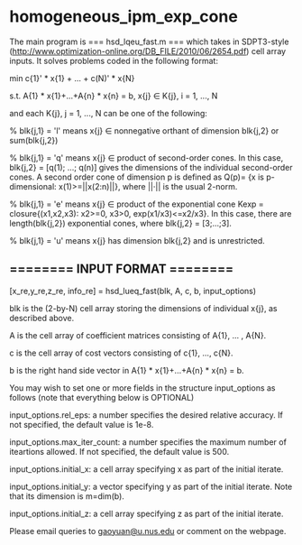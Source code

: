 # homogeneous_ipm_exp_cone

The main program is === hsd_lqeu_fast.m === which takes in SDPT3-style (http://www.optimization-online.org/DB_FILE/2010/06/2654.pdf) cell array inputs. It solves problems coded in the following format:

min c{1}' * x{1} + ... + c(N)' * x{N}

s.t. A{1} * x{1}+...+A{n} * x{n} = b, x{j} ∈ K{j}, i = 1, ..., N

and each K{j}, j = 1, ..., N can be one of the following:

  % blk{j,1} = 'l' means x{j} ∈ nonnegative orthant of dimension blk{j,2} or sum(blk{j,2})
  
  % blk{j,1} = 'q' means x{j} ∈ product of second-order cones. In this case, blk{j,2} = [q(1); ...; q(n)] gives the dimensions of the individual second-order cones. A second order cone of dimension p is defined as Q(p)= {x is p-dimensional: x(1)>=||x(2:n)||}, where ||·|| is the usual 2-norm.

  % blk{j,1} = 'e' means x{j} ∈ product of the exponential cone Kexp = closure{(x1,x2,x3): x2>=0, x3>0, exp(x1/x3)<=x2/x3}. In this case, there are length(blk{j,2}) exponential cones, where blk{j,2} = [3;...;3].

  % blk{j,1} = 'u' means x{j} has dimension blk{j,2} and is unrestricted.


## ======== INPUT FORMAT ======== ##

[x_re,y_re,z_re, info_re] = hsd_lueq_fast(blk, A, c, b, input_options)

blk is the (2-by-N) cell array storing the dimensions of individual x{j}, as described above.

A is the cell array of coefficient matrices consisting of A{1}, ... , A{N}.

c is the cell array of cost vectors consisting of c{1}, ..., c{N}.

b is the right hand side vector in A{1} * x{1}+...+A{n} * x{n} = b.

You may wish to set one or more fields in the structure input_options as follows (note that everything below is OPTIONAL)

input_options.rel_eps: a number specifies the desired relative accuracy. If not specified, the default value is 1e-8.

input_options.max_iter_count: a number specifies the maximum number of iteartions allowed. If not specified, the default value is 500.

input_options.initial_x: a cell array specifying x as part of the initial iterate.

input_options.initial_y: a vector specifying y as part of the initial iterate. Note that its dimension is m=dim(b).

input_options.initial_z: a cell array specifying z as part of the initial iterate.

Please email queries to gaoyuan@u.nus.edu or comment on the webpage.

